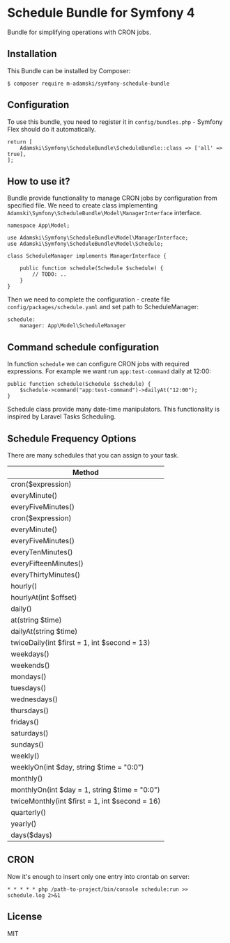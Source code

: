# Schedule Bundle for Symfony 4

Bundle for simplifying operations with CRON jobs.

## Installation

This Bundle can be installed by Composer:

```
$ composer require m-adamski/symfony-schedule-bundle
```

## Configuration

To use this bundle, you need to register it in ``config/bundles.php`` - Symfony Flex should do it automatically.

```(php)
return [
    Adamski\Symfony\ScheduleBundle\ScheduleBundle::class => ['all' => true],
];
```

## How to use it?

Bundle provide functionality to manage CRON jobs by configuration from specified file.
We need to create class implementing ``Adamski\Symfony\ScheduleBundle\Model\ManagerInterface`` interface.

```(php)
namespace App\Model;

use Adamski\Symfony\ScheduleBundle\Model\ManagerInterface;
use Adamski\Symfony\ScheduleBundle\Model\Schedule;

class ScheduleManager implements ManagerInterface {

    public function schedule(Schedule $schedule) {
        // TODO: ..
    }
}
```

Then we need to complete the configuration - create file ``config/packages/schedule.yaml`` and set path to ScheduleManager:

```(yaml)
schedule:
    manager: App\Model\ScheduleManager
```

## Command schedule configuration

In function ``schedule`` we can configure CRON jobs with required expressions.
For example we want run ``app:test-command`` daily at 12:00:

```(php)
public function schedule(Schedule $schedule) {
    $schedule->command("app:test-command")->dailyAt("12:00");
}
```

Schedule class provide many date-time manipulators. This functionality is inspired by Laravel Tasks Scheduling.

## Schedule Frequency Options

There are many schedules that you can assign to your task.

| Method                                         |
| ---------------------------------------------- |
| cron($expression)                              |
| everyMinute()                                  |
| everyFiveMinutes()                             |
| cron($expression)                              |
| everyMinute()                                  |
| everyFiveMinutes()                             |
| everyTenMinutes()                              |
| everyFifteenMinutes()                          |
| everyThirtyMinutes()                           |
| hourly()                                       |
| hourlyAt(int $offset)                          |
| daily()                                        |
| at(string $time)                               |
| dailyAt(string $time)                          |
| twiceDaily(int $first = 1, int $second = 13)   |
| weekdays()                                     |
| weekends()                                     |
| mondays()                                      |
| tuesdays()                                     |
| wednesdays()                                   |
| thursdays()                                    |
| fridays()                                      |
| saturdays()                                    |
| sundays()                                      |
| weekly()                                       |
| weeklyOn(int $day, string $time = "0:0")       |
| monthly()                                      |
| monthlyOn(int $day = 1, string $time = "0:0")  |
| twiceMonthly(int $first = 1, int $second = 16) |
| quarterly()                                    |
| yearly()                                       |
| days($days)                                    |

## CRON

Now it's enough to insert only one entry into crontab on server:

```
* * * * * php /path-to-project/bin/console schedule:run >> schedule.log 2>&1
```

## License

MIT
